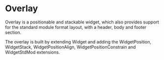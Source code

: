Overlay
=======

Overlay is a positionable and stackable widget, which also
provides support for the standard module format layout,
with a header, body and footer section.

The overlay is built by extending Widget and adding the
WidgetPosition, WidgetStack, WidgetPositionAlign,
WidgetPositionConstrain and WidgetStdMod extensions.
